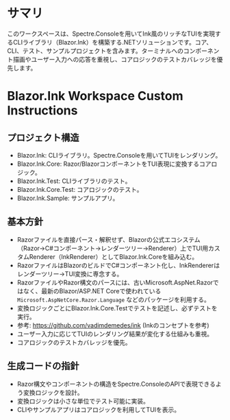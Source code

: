 <!-- Use this file to provide workspace-specific custom instructions to Copilot. For more details, visit https://code.visualstudio.com/docs/copilot/copilot-customization#_use-a-githubcopilotinstructionsmd-file -->

# サマリ
このワークスペースは、Spectre.Consoleを用いてInk風のリッチなTUIを実現するCLIライブラリ（Blazor.Ink）を構築する.NETソリューションです。コア、CLI、テスト、サンプルプロジェクトを含みます。ターミナルへのコンポーネント描画やユーザー入力への応答を重視し、コアロジックのテストカバレッジを優先します。

# Blazor.Ink Workspace Custom Instructions

## プロジェクト構造
- Blazor.Ink: CLIライブラリ。Spectre.Consoleを用いてTUIをレンダリング。
- Blazor.Ink.Core: Razor/BlazorコンポーネントをTUI表現に変換するコアロジック。
- Blazor.Ink.Test: CLIライブラリのテスト。
- Blazor.Ink.Core.Test: コアロジックのテスト。
- Blazor.Ink.Sample: サンプルアプリ。

## 基本方針
- Razorファイルを直接パース・解釈せず、Blazorの公式エコシステム（Razor→C#コンポーネント→レンダーツリー→Renderer）上でTUI用カスタムRenderer（InkRenderer）としてBlazor.Ink.Coreを組み込む。
- RazorファイルはBlazorのビルドでC#コンポーネント化し、InkRendererはレンダーツリー→TUI変換に専念する。
- RazorファイルやRazor構文のパースには、古いMicrosoft.AspNet.Razorではなく、最新のBlazor/ASP.NET Coreで使われている `Microsoft.AspNetCore.Razor.Language` などのパッケージを利用する。
- 変換ロジックごとにBlazor.Ink.Core.Testでテストを記述し、必ずテストを実行。
- 参考: https://github.com/vadimdemedes/ink (Inkのコンセプトを参考)
- ユーザー入力に応じてTUIのレンダリング結果が変化する仕組みも重視。
- コアロジックのテストカバレッジを優先。

## 生成コードの指針
- Razor構文やコンポーネントの構造をSpectre.ConsoleのAPIで表現できるよう変換ロジックを設計。
- 変換ロジックは小さな単位でテスト可能に実装。
- CLIやサンプルアプリはコアロジックを利用してTUIを表示。

